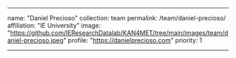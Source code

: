 ---

name: "Daniel Precioso"
collection: team
permalink: /team/daniel-precioso/
affiliation: "IE University"
image: "https://github.com/IEResearchDatalab/KAN4MET/tree/main/images/team/daniel-precioso.jpeg"
profile: "https://danielprecioso.com"
priority: 1

---